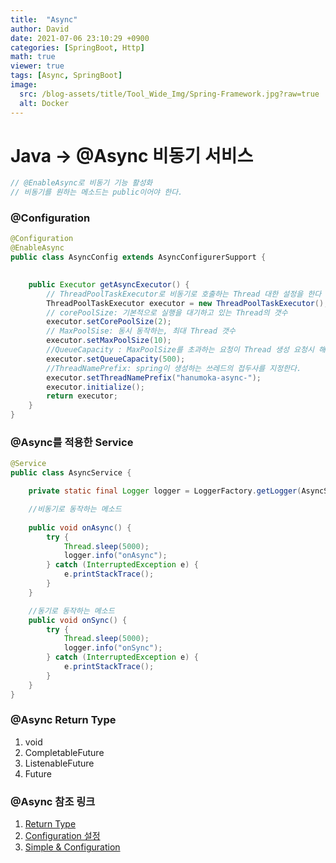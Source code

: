 ```yaml
---
title:  "Async"
author: David
date: 2021-07-06 23:10:29 +0900
categories: [SpringBoot, Http]
math: true
viewer: true
tags: [Async, SpringBoot]
image:
  src: /blog-assets/title/Tool_Wide_Img/Spring-Framework.jpg?raw=true
  alt: Docker
---
```


# Java -> @Async 비동기 서비스

```java
// @EnableAsync로 비동기 기능 활성화
// 비동기를 원하는 메소드는 public이어야 한다.
```

### @Configuration
```java
@Configuration
@EnableAsync
public class AsyncConfig extends AsyncConfigurerSupport {

    
    public Executor getAsyncExecutor() {
        // ThreadPoolTaskExecutor로 비동기로 호출하는 Thread 대한 설정을 한다
        ThreadPoolTaskExecutor executor = new ThreadPoolTaskExecutor();
        // corePoolSize: 기본적으로 실행을 대기하고 있는 Thread의 갯수
        executor.setCorePoolSize(2);
        // MaxPoolSise: 동시 동작하는, 최대 Thread 갯수
        executor.setMaxPoolSize(10);
        //QueueCapacity : MaxPoolSize를 초과하는 요청이 Thread 생성 요청시 해당 내용을 Queue에 저장하게 되고, 사용할수 있는 Thread 여유 자리가 발생하면 하나씩 꺼내져서 동작하게 된다.
        executor.setQueueCapacity(500);
        //ThreadNamePrefix: spring이 생성하는 쓰레드의 접두사를 지정한다.
        executor.setThreadNamePrefix("hanumoka-async-");
        executor.initialize();
        return executor;
    }
}
```

### @Async를 적용한 Service
```java
@Service
public class AsyncService {

    private static final Logger logger = LoggerFactory.getLogger(AsyncService.class);

    //비동기로 동작하는 메소드
    
    public void onAsync() {
        try {
            Thread.sleep(5000);
            logger.info("onAsync");
        } catch (InterruptedException e) {
            e.printStackTrace();
        }
    }

    //동기로 동작하는 메소드
    public void onSync() {
        try {
            Thread.sleep(5000);
            logger.info("onSync");
        } catch (InterruptedException e) {
            e.printStackTrace();
        }
    }
}
```

### @Async Return Type
1. void
2. CompletableFuture
3. ListenableFuture
4. Future


### @Async 참조 링크
1. [Return Type](https://opentutorials.org/module/782/6083)
2. [Configuration 설정](https://www.hanumoka.net/2020/07/02/springBoot-20200702-sringboot-async-service/)
3. [Simple & Configuration](http://dveamer.github.io/java/SpringAsync.html)